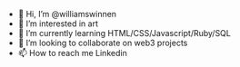 - 👋 Hi, I’m @williamswinnen
- 👀 I’m interested in art
- 🌱 I’m currently learning HTML/CSS/Javascript/Ruby/SQL 
- 💞️ I’m looking to collaborate on web3 projects
- 📫 How to reach me Linkedin 

<!---
williamswinnen/williamswinnen is a ✨ special ✨ repository because its `README.md` (this file) appears on your GitHub profile.
You can click the Preview link to take a look at your changes.
--->

